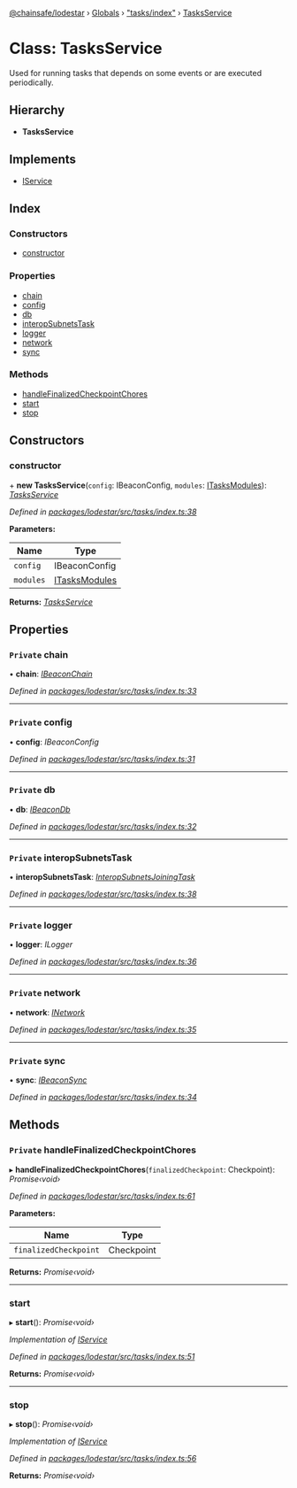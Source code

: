 [@chainsafe/lodestar](../README.md) › [Globals](../globals.md) › ["tasks/index"](../modules/_tasks_index_.md) › [TasksService](_tasks_index_.tasksservice.md)

# Class: TasksService

Used for running tasks that depends on some events or are executed
periodically.

## Hierarchy

* **TasksService**

## Implements

* [IService](../interfaces/_node_nodejs_.iservice.md)

## Index

### Constructors

* [constructor](_tasks_index_.tasksservice.md#constructor)

### Properties

* [chain](_tasks_index_.tasksservice.md#private-chain)
* [config](_tasks_index_.tasksservice.md#private-config)
* [db](_tasks_index_.tasksservice.md#private-db)
* [interopSubnetsTask](_tasks_index_.tasksservice.md#private-interopsubnetstask)
* [logger](_tasks_index_.tasksservice.md#private-logger)
* [network](_tasks_index_.tasksservice.md#private-network)
* [sync](_tasks_index_.tasksservice.md#private-sync)

### Methods

* [handleFinalizedCheckpointChores](_tasks_index_.tasksservice.md#private-handlefinalizedcheckpointchores)
* [start](_tasks_index_.tasksservice.md#start)
* [stop](_tasks_index_.tasksservice.md#stop)

## Constructors

###  constructor

\+ **new TasksService**(`config`: IBeaconConfig, `modules`: [ITasksModules](../interfaces/_tasks_index_.itasksmodules.md)): *[TasksService](_tasks_index_.tasksservice.md)*

*Defined in [packages/lodestar/src/tasks/index.ts:38](https://github.com/ChainSafe/lodestar/blob/2c3cae978/packages/lodestar/src/tasks/index.ts#L38)*

**Parameters:**

Name | Type |
------ | ------ |
`config` | IBeaconConfig |
`modules` | [ITasksModules](../interfaces/_tasks_index_.itasksmodules.md) |

**Returns:** *[TasksService](_tasks_index_.tasksservice.md)*

## Properties

### `Private` chain

• **chain**: *[IBeaconChain](../interfaces/_chain_interface_.ibeaconchain.md)*

*Defined in [packages/lodestar/src/tasks/index.ts:33](https://github.com/ChainSafe/lodestar/blob/2c3cae978/packages/lodestar/src/tasks/index.ts#L33)*

___

### `Private` config

• **config**: *IBeaconConfig*

*Defined in [packages/lodestar/src/tasks/index.ts:31](https://github.com/ChainSafe/lodestar/blob/2c3cae978/packages/lodestar/src/tasks/index.ts#L31)*

___

### `Private` db

• **db**: *[IBeaconDb](../interfaces/_db_api_beacon_interface_.ibeacondb.md)*

*Defined in [packages/lodestar/src/tasks/index.ts:32](https://github.com/ChainSafe/lodestar/blob/2c3cae978/packages/lodestar/src/tasks/index.ts#L32)*

___

### `Private` interopSubnetsTask

• **interopSubnetsTask**: *[InteropSubnetsJoiningTask](_tasks_tasks_interopsubnetsjoiningtask_.interopsubnetsjoiningtask.md)*

*Defined in [packages/lodestar/src/tasks/index.ts:38](https://github.com/ChainSafe/lodestar/blob/2c3cae978/packages/lodestar/src/tasks/index.ts#L38)*

___

### `Private` logger

• **logger**: *ILogger*

*Defined in [packages/lodestar/src/tasks/index.ts:36](https://github.com/ChainSafe/lodestar/blob/2c3cae978/packages/lodestar/src/tasks/index.ts#L36)*

___

### `Private` network

• **network**: *[INetwork](../interfaces/_network_interface_.inetwork.md)*

*Defined in [packages/lodestar/src/tasks/index.ts:35](https://github.com/ChainSafe/lodestar/blob/2c3cae978/packages/lodestar/src/tasks/index.ts#L35)*

___

### `Private` sync

• **sync**: *[IBeaconSync](../interfaces/_sync_interface_.ibeaconsync.md)*

*Defined in [packages/lodestar/src/tasks/index.ts:34](https://github.com/ChainSafe/lodestar/blob/2c3cae978/packages/lodestar/src/tasks/index.ts#L34)*

## Methods

### `Private` handleFinalizedCheckpointChores

▸ **handleFinalizedCheckpointChores**(`finalizedCheckpoint`: Checkpoint): *Promise‹void›*

*Defined in [packages/lodestar/src/tasks/index.ts:61](https://github.com/ChainSafe/lodestar/blob/2c3cae978/packages/lodestar/src/tasks/index.ts#L61)*

**Parameters:**

Name | Type |
------ | ------ |
`finalizedCheckpoint` | Checkpoint |

**Returns:** *Promise‹void›*

___

###  start

▸ **start**(): *Promise‹void›*

*Implementation of [IService](../interfaces/_node_nodejs_.iservice.md)*

*Defined in [packages/lodestar/src/tasks/index.ts:51](https://github.com/ChainSafe/lodestar/blob/2c3cae978/packages/lodestar/src/tasks/index.ts#L51)*

**Returns:** *Promise‹void›*

___

###  stop

▸ **stop**(): *Promise‹void›*

*Implementation of [IService](../interfaces/_node_nodejs_.iservice.md)*

*Defined in [packages/lodestar/src/tasks/index.ts:56](https://github.com/ChainSafe/lodestar/blob/2c3cae978/packages/lodestar/src/tasks/index.ts#L56)*

**Returns:** *Promise‹void›*
